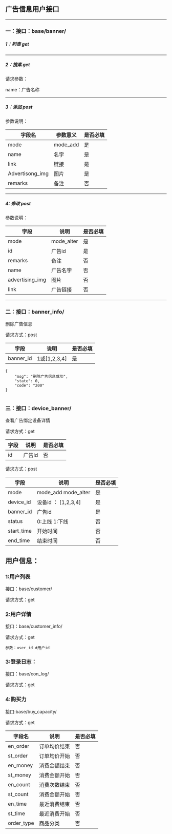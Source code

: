 ## 广告信息用户接口

------

### 一：接口：base/banner/

##### 1：列表 get

------

##### 2：搜素 get

请求参数：

name：广告名称

------

##### 3：添加 post

参数说明：

| 字段名          | 参数意义 | 是否必填 |
| --------------- | -------- | -------- |
| mode            | mode_add | 是       |
| name            | 名字     | 是       |
| link            | 链接     | 是       |
| Advertisong_img | 图片     | 是       |
| remarks         | 备注     | 否       |

------

##### 4: 修改 post

参数说明：

| 字段            | 说明       | 是否必填 |
| --------------- | ---------- | -------- |
| mode            | mode_alter | 是       |
| id              | 广告id     | 是       |
| remarks         | 备注       | 否       |
| name            | 广告名字   | 否       |
| advertising_img | 图片       | 否       |
| link            | 广告链接   | 否       |



------

### 二：接口：banner_info/

删除广告信息

请求方式：post

| 字段      | 说明         | 是否必填 |
| --------- | ------------ | -------- |
| banner_id | 1或[1,2,3,4] | 是       |

```
{
    "msg": "删除广告信息成功",
    "state": 0,
    "code": "200"
}


```

### 三：接口：device_banner/

查看广告绑定设备详情

请求方式：get



| 字段 | 说明   | 是否必填 |
| ---- | ------ | -------- |
| id   | 广告id | 否       |



请求方式：post

| 字段       | 说明                            | 是否必填 |
| ---------- | ------------------------------- | -------- |
| mode       | mode_add      mode_alter        | 是       |
| device_id  | 设备id     ：         [1,2,3,4] | 是       |
| banner_id  | 广告id                          | 是       |
| status     | 0:上线      1:下线              | 否       |
| start_time | 开始时间                        | 否       |
| end_time   | 结束时间                        | 否       |



## 用户信息：

### 1:用户列表

接口：base/customer/

请求方式：get



### 2:用户详情

接口：base/customer_info/

请求方式：get

```
参数：user_id #用户id
```



### 3:登录日志：

接口：base/con_log/

请求方式：get

### 4:购买力

接口:base/buy_capacity/

请求方式：get

| 字段名     | 说明         | 是否必填 |
| ---------- | ------------ | -------- |
| en_order   | 订单均价结束 | 否       |
| st_order   | 订单均价开始 | 否       |
| en_money   | 消费金额结束 | 否       |
| st_money   | 消费金额开始 | 否       |
| en_count   | 消费次数结束 | 否       |
| st_count   | 消费金额开始 | 否       |
| en_time    | 最近消费结束 | 否       |
| st_time    | 最近消费开始 | 否       |
| order_type | 商品分类     | 否       |

